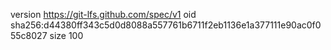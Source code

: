 version https://git-lfs.github.com/spec/v1
oid sha256:d44380ff343c5d0d8088a557761b6711f2eb1136e1a377111e90ac0f055c8027
size 100
